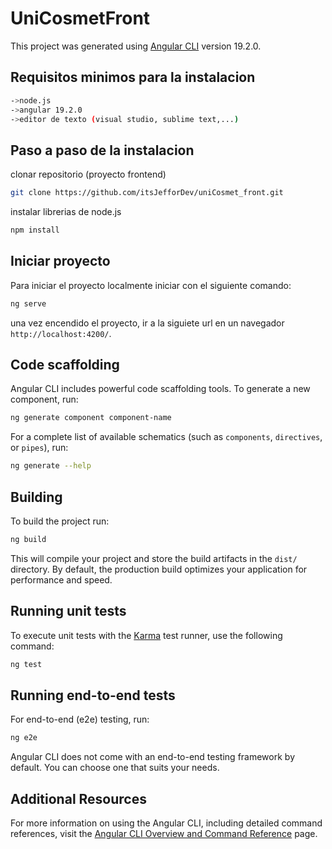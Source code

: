 # UniCosmetFront

This project was generated using [Angular CLI](https://github.com/angular/angular-cli) version 19.2.0.

## Requisitos minimos para la instalacion
```bash
->node.js
->angular 19.2.0
->editor de texto (visual studio, sublime text,...)
```

## Paso a paso de la instalacion
clonar repositorio (proyecto frontend)
```bash
git clone https://github.com/itsJefforDev/uniCosmet_front.git
```
instalar librerias de node.js
```bash
npm install
```
## Iniciar proyecto

Para iniciar el proyecto localmente iniciar con el siguiente comando:

```bash
ng serve
```

una vez encendido el proyecto, ir a la siguiete url en un navegador `http://localhost:4200/`.

## Code scaffolding

Angular CLI includes powerful code scaffolding tools. To generate a new component, run:

```bash
ng generate component component-name
```

For a complete list of available schematics (such as `components`, `directives`, or `pipes`), run:

```bash
ng generate --help
```

## Building

To build the project run:

```bash
ng build
```

This will compile your project and store the build artifacts in the `dist/` directory. By default, the production build optimizes your application for performance and speed.

## Running unit tests

To execute unit tests with the [Karma](https://karma-runner.github.io) test runner, use the following command:

```bash
ng test
```

## Running end-to-end tests

For end-to-end (e2e) testing, run:

```bash
ng e2e
```

Angular CLI does not come with an end-to-end testing framework by default. You can choose one that suits your needs.

## Additional Resources

For more information on using the Angular CLI, including detailed command references, visit the [Angular CLI Overview and Command Reference](https://angular.dev/tools/cli) page.
